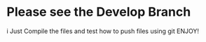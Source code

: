 # Please see the Develop Branch
i Just Compile the files and test how to push files using git
ENJOY!
